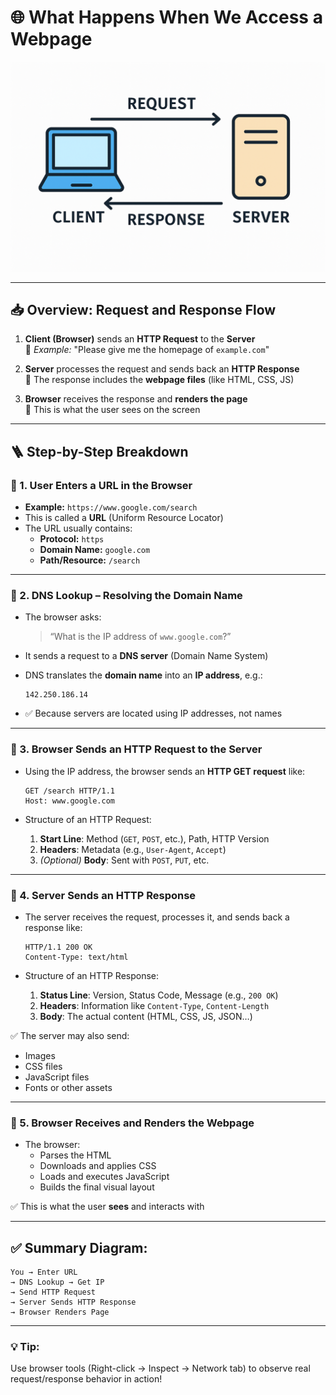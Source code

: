 # 🌐 What Happens When We Access a Webpage

![Client-Server Diagram](client-server.png)

---


## 📥 Overview: Request and Response Flow

1. **Client (Browser)** sends an **HTTP Request** to the **Server**  
   🔸 *Example:* "Please give me the homepage of `example.com`"

2. **Server** processes the request and sends back an **HTTP Response**  
   🔸 The response includes the **webpage files** (like HTML, CSS, JS)

3. **Browser** receives the response and **renders the page**  
   🔸 This is what the user sees on the screen

---

## 🪜 Step-by-Step Breakdown

### 🔹 1. **User Enters a URL in the Browser**

- **Example:** `https://www.google.com/search`
- This is called a **URL** (Uniform Resource Locator)
- The URL usually contains:
  - **Protocol:** `https`
  - **Domain Name:** `google.com`
  - **Path/Resource:** `/search`

---

### 🔹 2. **DNS Lookup** – Resolving the Domain Name

- The browser asks:
  > “What is the IP address of `www.google.com`?”

- It sends a request to a **DNS server** (Domain Name System)
- DNS translates the **domain name** into an **IP address**, e.g.:
  ```
  142.250.186.14
  ```
- ✅ Because servers are located using IP addresses, not names

---

### 🔹 3. **Browser Sends an HTTP Request to the Server**

- Using the IP address, the browser sends an **HTTP GET request** like:

  ```
  GET /search HTTP/1.1
  Host: www.google.com
  ```

- Structure of an HTTP Request:
  1. **Start Line**: Method (`GET`, `POST`, etc.), Path, HTTP Version  
  2. **Headers**: Metadata (e.g., `User-Agent`, `Accept`)  
  3. *(Optional)* **Body**: Sent with `POST`, `PUT`, etc.

---

### 🔹 4. **Server Sends an HTTP Response**

- The server receives the request, processes it, and sends back a response like:

  ```
  HTTP/1.1 200 OK
  Content-Type: text/html
  ```

- Structure of an HTTP Response:
  1. **Status Line**: Version, Status Code, Message (e.g., `200 OK`)
  2. **Headers**: Information like `Content-Type`, `Content-Length`
  3. **Body**: The actual content (HTML, CSS, JS, JSON…)

✅ The server may also send:
- Images  
- CSS files  
- JavaScript files  
- Fonts or other assets

---

### 🔹 5. **Browser Receives and Renders the Webpage**

- The browser:
  - Parses the HTML
  - Downloads and applies CSS
  - Loads and executes JavaScript
  - Builds the final visual layout

✅ This is what the user **sees** and interacts with

---

## ✅ Summary Diagram:

```
You → Enter URL
→ DNS Lookup → Get IP
→ Send HTTP Request
→ Server Sends HTTP Response
→ Browser Renders Page
```

---

### 💡 Tip:
Use browser tools (Right-click → Inspect → Network tab) to observe real request/response behavior in action!